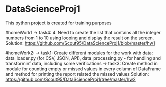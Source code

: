 # DataScienceProj1
This python project is created for training purposes

#homeWork1 -> task4:
4. Need to create the list that contains all the integer numbers from 1 to 10 using looping and display the result on the screen. 
Solution:
https://github.com/Scout95/DataScienceProj1/blob/master/hw1

#homeWork2:
 -> task1: Create different modules for the work with data: data_loader.py (for CSV, JSON, API), data_processing.py - for handling and transforminf data, including some verifications
-> task3: Create method in module for counting empty or missed values in every column of DataFrame and method for printing the report related the missed values
 Solution:
 https://github.com/Scout95/DataScienceProj1/tree/master/hw2
